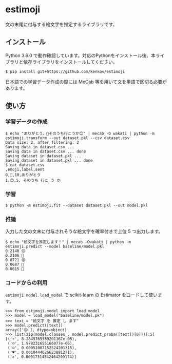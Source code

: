 # estimoji

文の末尾に付与する絵文字を推定するライブラリです。

## インストール

Python 3.6.0 で動作確認しています。対応のPythonをインストール後、本ライブラリと依存ライブラリをインストールしてください。

    $ pip install git+https://github.com/kenkov/estimoji

日本語での学習データ作成の際には MeCab 等を用いて文を単語で区切る必要があります。

## 使い方

### 学習データの作成

    $ echo "ありがとう。🙏そのうち行こうか😊" | mecab -O wakati | python -m estimoji.transform --out dataset.pkl --csv dataset.csv
    Data size: 2, after filtering: 2
    Saving data in dataset.csv ...
    Saving data in dataset.csv ... done
    Saving dataset in dataset.pkl ...
    Saving dataset in dataset.pkl ... done
    $ cat dataset.csv
    ,emoji,label,sent
    0,🙏,10,ありがとう
    1,😊,5, そのうち 行こ う か

### 学習

    $ python -m estimoji.fit --dataset dataset.pkl --out model.pkl

### 推論

入力した文の文末に付与されそうな絵文字を確率付きで上位 5 つ出力します。

    $ echo "絵文字を推定します！" | mecab -Owakati | python -m estimoji.predict --model baseline/model.pkl
    0.2140 😊
    0.2106 🐰
    0.0721 😔
    0.0687 💖
    0.0615 🙂


### コードからの利用

`estimoji.model.load_model` で scikit-learn の Estimator をロードして使います。

    >>> from estimoji.model import load_model
    >>> model = load_model("baseline/model.pk")
    >>> text = "絵文字 を 推定 し ます"
    >>> model.predict([text])
    array(['😊'], dtype=object)
    >>> list(zip(model.classes_, model.predict_proba([text])[0]))[:5]
    [('☔', 8.2845765559201167e-05),
     ('☹', 1.978231655166077e-06),
     ('☺', 0.00051007152524201315),
     ('♥', 0.0010444626623881271),
     ('✊', 0.00017314542464209174)]
